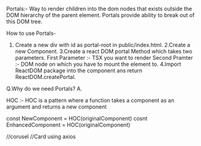 Portals:-
Way to render children into the dom nodes that exists outside the DOM hierarchy of the parent element.
Portals provide ability to break out of this DOM tree.

How to use Portals-
1. Create a new div with id as portal-root in public/index.html.
2.Create a new Component.
3.Create a react DOM portal Method which takes two parameters.
First Parameter :- TSX you want to render 
Second Pramter :- DOM node on which you have  to mount the element to. 
4.Import ReactDOM package into the component
ans return ReactDOM.createPortal.

Q.Why do we need Portals?
A.

HOC :-
HOC is a pattern where a function takes a component as an argument and returns a new component

const NewComponent = HOC(originalComponent)
cosnt EnhancedComponent = HOC(originalComponent)


//corusel
//Card using axios